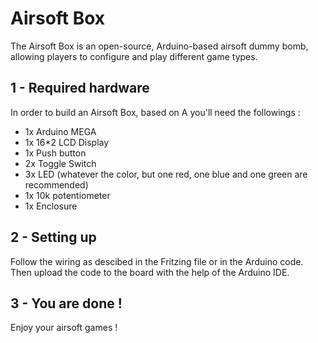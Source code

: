 Airsoft Box 
===========
The Airsoft Box is an open-source, Arduino-based airsoft dummy bomb, allowing players to configure and play different game types.

1 - Required hardware
--------------------
In order to build an Airsoft Box, based on A you'll need the followings :
- 1x Arduino MEGA
- 1x 16\*2 LCD Display
- 1x Push button
- 2x Toggle Switch
- 3x LED (whatever the color, but one red, one blue and one green are recommended)
- 1x 10k potentiometer
- 1x Enclosure

2 - Setting up
-------------
Follow the wiring as descibed in the Fritzing file or in the Arduino code.
Then upload the code to the board with the help of the Arduino IDE.

3 - You are done !
-----------------
Enjoy your airsoft games !
